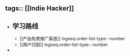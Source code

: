 tags:: [[Indie Hacker]]
---

- ## 学习路线
	- [[产品免费推广渠道]]
	  logseq.order-list-type:: number
	- [[用户归因]]
	  logseq.order-list-type:: number
-
